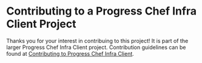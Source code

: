 # Contributing to a Progress Chef Infra Client Project

Thanks you for your interest in contribuing to this project! It is part of the larger Progress Chef Infra Client project. Contribution guidelines can be found at [Contributing to Progress Chef Infra Client](https://chef.github.io/chef-oss-practices/projects/chef/contributing/).